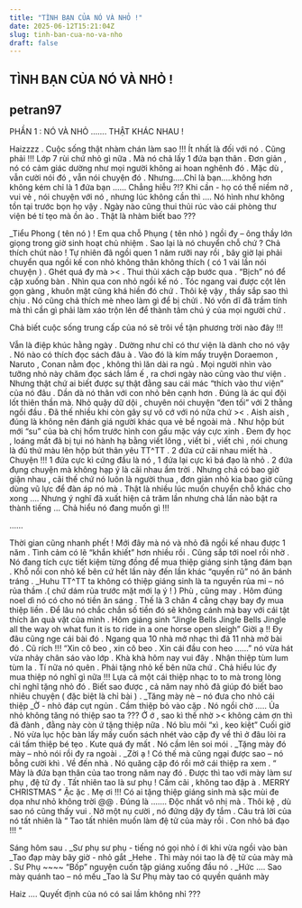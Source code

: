 ```yaml
---
title: "TÌNH BẠN CỦA NÓ VÀ NHỎ !"
date: 2025-06-12T15:21:04Z
slug: tinh-ban-cua-no-va-nho
draft: false
---
```


## TÌNH BẠN CỦA NÓ VÀ NHỎ !

## petran97

PHẦN 1 : NÓ VÀ NHỎ ....... THẬT KHÁC NHAU !
 
Haizzzz . Cuộc sống thật nhàm chán làm sao !!! Ít nhất là đối với nó . Cũng phải !!! Lớp 7 rùi chứ nhỏ gì nữa . Mà nó chả lấy 1 đứa bạn thân . Đơn giản , nó có cảm giác dường như mọi người không ai hoan nghênh đó . Mặc dù , vẫn cười nói đó , vẫn nói chuyện đó . Nhưng…..Chỉ là bạn…..không hơn không kém chỉ là 1 đứa bạn …… Chẳng hiễu ?!? Khi cần - họ có thể niềm nở , vui vẻ , nói chuyện với nó , nhưng lúc không cần thì …. Nó hình như không tồn tại trước bọn họ vậy . Ngày nào cũng thui thủi rúc vào cái phòng thư viện bé tí tẹo mà ồn ào . Thật là nhàm biết bao ??? 
 
_Tiểu Phong ( tên nó ) ! Em qua chỗ Phụng ( tên nhỏ ) ngồi đy – ông thầy lớn giọng trong giờ sinh hoạt chủ nhiệm . 
Sao lại là nó chuyển chỗ chứ ? Chả thích chút nào ! Tự nhiên đã ngồi quen 1 năm rưỡi nay rồi , bây giờ lại phải chuyển qua ngồi kế con nhỏ không thân không thích ( có 1 vài lần nói chuyện ) . Ghét quá đy mà >< . 
Thui thủi xách cặp bước qua . “Bịch” nó để cặp xuống bàn . Nhìn qua con nhỏ ngồi kế nó . Tóc ngang vai được cột lên gọn gàng , khuôn mặt cũng khá hiền đó chứ . Thôi kệ vậy , thầy sắp sao thì chịu . Nó cũng chả thích mè nheo làm gì để bị chửi . Nó vốn dĩ đã trầm tính mà thì cần gì phải làm xáo trộn lên để thành tâm chú ý của mọi người chứ . 
 
Chả biết cuộc sống trung cấp của nó sẽ trôi về tận phương trời nào đây !!! 
 
Vẫn là điệp khúc hằng ngày . Dường như chỉ có thư viện là dành cho nó vậy . Nó nào có thích đọc sách đâu à . Vào đó là kím mấy truyện Doraemon , Naruto , Conan nằm đọc , không thì lăn dài ra ngủ . Mọi người nhìn vào tưỡng nhỏ này chăm đọc sách lắm ế , ra chơi ngày nào cũng vào thư viện . Nhưng thật chứ ai biết được sự thật đằng sau cái mác “thích vào thư viện” của nó đâu . 
Dần dà nó thân với con nhỏ bên cạnh hơn . Đúng là ác quỉ đội lốt thiên thần mà. Nhỏ quậy dữ dội , chuyên nói chuyện “đen tối” với 2 thằng ngồi đầu . Đã thế nhiều khi còn gây sự vô cớ với nó nữa chứ >< . Aish aish , đúng là không nên đánh giá người khác qua vẻ bề ngoài mà . Như hộp bút mới “su” của bà chị hổm trước hình con gấu mặc váy cực xinh . Đem đy học , loáng mắt đã bị tụi nó hành hạ bằng viết lông , viết bi , viết chì , nói chung là đủ thứ màu lên hộp bút thân yêu TT^TT . 
2 đứa cứ cãi nhau miết hà . Chuyện !!! 1 đứa cực kì cứng đầu là nó , 1 đứa lại cực kì bá đạo là nhỏ . 2 đứa đụng chuyện mà không hạp ý là cãi nhau ầm trời . Nhưng chả có bao giờ giận nhau , cãi thế chứ nó luôn là người thua , đơn giản nhỏ kia bao giờ cũng dùng vũ lực để đàn áp nó mà . Thật là nhiều lúc muốn chuyển chỗ khác cho xong …. Nhưng ý nghĩ đã xuất hiện cả trăm lần nhưng chả lần nào bật ra thành tiếng … Chả hiểu nó đang muốn gì !!! 
 
……
 
Thời gian cũng nhanh phết ! Mới đây mà nó và nhỏ đã ngồi kế nhau được 1 năm . Tình cảm có lẽ “khắn khiết” hơn nhiều rồi . Cũng sắp tới noel rồi nhờ . Nó đang tích cực tiết kiệm từng đồng để mua thiệp giáng sinh tặng đám bạn . Khỗ nổi con nhỏ kế bên cứ hết lần này đến lần khác “quyến rũ” nó ăn bánh tráng . 
_Huhu TT^TT ta không có thiệp giáng sinh là ta nguyền rủa mi – nó rủa thầm .( chứ dám rủa trước mặt mới lạ ý ! )
Phù , cũng may . Hôm đúng noel dì nó có cho nó tiền ăn sáng . Thế là 3 chân 4 cẳng chạy bay đy mua thiệp liền . Để lâu nó chắc chắn số tiền đó sẽ không cánh mà bay với cái tật thích ăn quà vặt của mình . 
Hôm giáng sinh
“Jingle Bells
Jingle Bells
Jingle all the way
oh what fun it is to ride
in a one horse open sleigh” 
Giời ạ !! Đy đâu cũng nge cái bài đó . Ngang qua 10 nhà mở nhạc thì đã 11 nhà mở bài đó . Cũ rích !!! 
“Xin cô beo , xin cô beo . Xin cái đầu con heo ……” nó vừa hát vừa nhảy chân sáo vào lớp . Khà khà hôm nay vui đây . Nhận thiệp tùm lum tùm la . Tí nữa nó quên . Phải tặng nhỏ kế bên nữa chứ . Chả hiểu lúc đy mua thiệp nó nghĩ gì nữa !!! Lựa cả một cái thiệp nhạc to to mà trong lòng chỉ nghĩ tặng nhỏ đó . Biết sao được , cả năm nay nhỏ đã giúp đó biết bao nhiêu chuyện ( đặc biệt là chỉ bài  ) .
_Tăng mày nè – nó đưa cho nhỏ cái thiệp
_Ờ - nhỏ đáp cụt ngủn . Cầm thiệp bỏ vào cặp .
Nó ngồi chờ ….. Ủa nhỏ không tăng nó thiệp sao ta ??? Ớ ớ , sao kì thế nhờ >< không cảm ơn thì đã đành , đằng này còn ứ tặng thiệp nữa . Nó bĩu môi “xì , keo kiệt”
Cuối giờ . Nó vừa lục hộc bàn lấy mấy cuốn sách nhét vào cặp đy về thì ở đâu lòi ra cái tấm thiệp bé tẹo . Kute quá đy mất . Nó cầm lên soi mói . 
_Tặng mày đó mày – nhỏ nói rồi đy ra ngoài . 
_Zời ạ ! Có thế mà cũng ngại được sao – nó bỗng cười khì . 
Về đến nhà . Nó quăng cặp đó rồi mở cái thiệp ra xem . 
“ Mày là đứa bạn thân của tao trong năm nay đó . Được thì tao với mày làm sư phụ , đệ tử đy . Tất nhiên tao là sư phụ ! Cấm cãi , không tao đập à . MERRY CHRISTMAS ” 
Ặc ặc . Mẹ ơi !!! Có ai tặng thiệp giáng sinh mà sặc mùi đe dọa như nhỏ không trời @@ . Đúng là ……. Độc nhất vô nhị mà . Thôi kệ , dù sao nó cũng thấy vui . Nở một nụ cười , nó đứng dậy đy tắm . Câu trả lời của nó tất nhiên là “ Tao tất nhiên muốn làm đệ tử của mày rồi . Con nhỏ bá đạo !!! “ 
 
Sáng hôm sau . 
_Sư phụ sư phụ - tiếng nó gọi nhỏ í ới khi vừa ngồi vào bàn 
_Tao đạp mày bây giờ - nhỏ gắt 
_Hehe . Thì mày nói tao là đệ tử của mày mà . Sư Phụ ~~~~
“Bốp” nguyện cuốn tập giáng xuống đầu nó . 
_Hức …. Sao mày quánh tao – nó mếu 
_Tao là Sư Phụ mày tao có quyền quánh mày 
 
Haiz …. Quyết định của nó có sai lầm không nhỉ ???